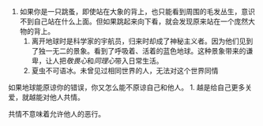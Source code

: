 1. 如果你是一只跳蚤，即使站在大象的背上，也只能看到周围的毛发丛生，意识不到自己站在什么上面。但如果跳起来向下看，就会发现原来站在一个庞然大物的背上。
	1. 离开地球时是科学家的宇航员，归来时却成了神秘主义者。因为他们见到了独一无二的景象。看到了呼吸着、活着的蓝色地球。这种景象带来的谦卑，让人把*敬畏心*和*同理心*带入日常生活。
	2. 夏虫不可语冰。未曾见过相同世界的人，无法对这个世界同情

如果地球能原谅你的错误，你又怎么能不原谅自己和他人。
	1. 越是给自己更多关爱，就越能对他人共情。

共情不意味着允许他人的恶行。